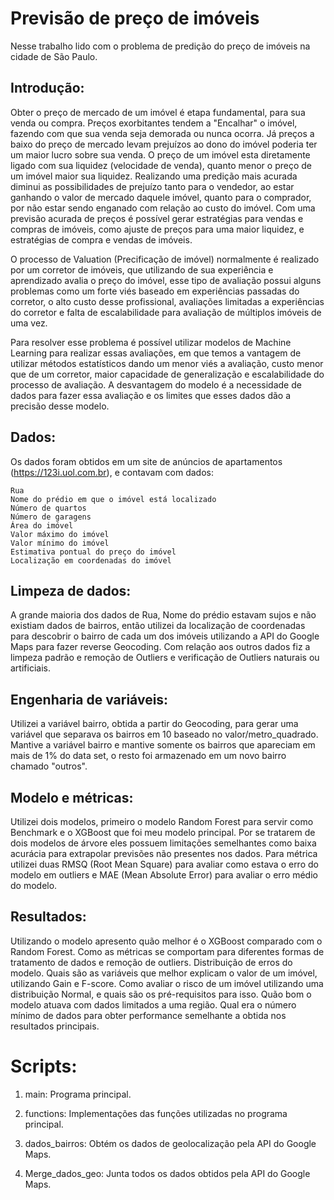 # Previsão de preço de imóveis

Nesse trabalho lido com o problema de predição do preço de imóveis na cidade de São Paulo.

## Introdução:

Obter o preço de mercado de um imóvel é etapa fundamental, para sua venda ou compra. 
Preços exorbitantes tendem a "Encalhar" o imóvel, fazendo com que sua venda seja demorada ou nunca ocorra. Já preços a baixo do preço de mercado levam prejuízos ao dono do imóvel poderia ter um maior lucro sobre sua venda.
O preço de um imóvel esta diretamente ligado com sua liquidez (velocidade de venda), quanto menor o preço de um imóvel maior sua liquidez.
Realizando uma predição mais acurada diminui as possibilidades de prejuízo tanto para o vendedor, ao estar ganhando o valor de mercado daquele imóvel, quanto para o comprador, por não estar sendo enganado com relação ao custo do imóvel.
Com uma previsão acurada de preços é possível gerar estratégias para vendas e compras de imóveis, como ajuste de preços para uma maior liquidez, e estratégias de compra e vendas de imóveis.

O processo de Valuation (Precificação de imóvel) normalmente é realizado por um corretor de imóveis, que utilizando de sua experiência e aprendizado avalia o preço do imóvel, esse tipo de avaliação possui alguns problemas como um forte viés baseado em experiências passadas do corretor, o alto custo desse profissional, avaliações limitadas a experiências do corretor e falta de escalabilidade para avaliação de múltiplos imóveis de uma vez.

Para resolver esse problema é possível utilizar modelos de Machine Learning para realizar essas avaliações, em que temos a vantagem de utilizar métodos estatísticos dando um menor viés a avaliação, custo menor que de um corretor, maior capacidade de generalização e escalabilidade do processo de avaliação. A desvantagem do modelo é a necessidade de dados para fazer essa avaliação e os limites que esses dados dão a precisão desse modelo.

## Dados:

Os dados foram obtidos em um site de anúncios de apartamentos ​(https://123i.uol.com.br​), e contavam com dados:
    
    Rua
    Nome do prédio em que o imóvel está localizado
    Número de quartos 
    Número de garagens
    Área do imóvel
    Valor máximo do imóvel
    Valor mínimo do imóvel
    Estimativa pontual do preço do imóvel
    Localização em coordenadas do imóvel

## Limpeza de dados:

A grande maioria dos dados de Rua, Nome do prédio estavam sujos e não existiam dados de bairros, então utilizei da localização de coordenadas para descobrir o bairro de cada um dos imóveis utilizando a API do Google Maps para fazer reverse Geocoding.
Com relação aos outros dados fiz a limpeza padrão e remoção de Outliers e verificação de Outliers naturais ou artificiais.

## Engenharia de variáveis:

Utilizei a variável bairro, obtida a partir do Geocoding, para gerar uma variável que separava os bairros em 10 baseado no valor/metro_quadrado. Mantive a variável bairro e mantive somente os bairros que apareciam em mais de 1% do data set, o resto foi armazenado em um novo bairro chamado "outros". 

## Modelo e métricas:

Utilizei dois modelos, primeiro o modelo Random Forest para servir como Benchmark e o XGBoost que foi meu modelo principal.
Por se tratarem de dois modelos de árvore eles possuem limitações semelhantes como baixa acurácia para extrapolar previsões não presentes nos dados.
Para métrica utilizei duas RMSQ (Root Mean Square) para avaliar como estava o erro do modelo em outliers e MAE (Mean Absolute Error) para avaliar o erro médio do modelo.

## Resultados:

Utilizando o modelo apresento quão melhor é o XGBoost comparado com o Random Forest.
Como as métricas se comportam para diferentes formas de tratamento de dados e remoção de outliers.
Distribuição de erros do modelo.
Quais são as variáveis que melhor explicam o valor de um imóvel, utilizando Gain e F-score.
Como avaliar o risco de um imóvel utilizando uma distribuição Normal, e quais são os pré-requisitos para isso.
Quão bom o modelo atuava com dados limitados a uma região.
Qual era o número mínimo de dados para obter performance semelhante a obtida nos resultados principais.

# Scripts:

1) main: Programa principal.

2) functions: Implementações das funções utilizadas no programa principal.

3) dados_bairros: Obtém os dados de geolocalização pela API do Google Maps.

4) Merge_dados_geo: Junta todos os dados obtidos pela API do Google Maps.
